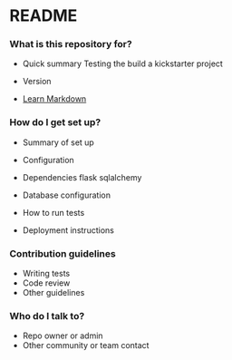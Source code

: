 # README #

### What is this repository for? ###

* Quick summary
Testing the build a kickstarter project

* Version
* [Learn Markdown](https://bitbucket.org/tutorials/markdowndemo)

### How do I get set up? ###

* Summary of set up
* Configuration
* Dependencies
flask
sqlalchemy

* Database configuration

* How to run tests
* Deployment instructions

### Contribution guidelines ###

* Writing tests
* Code review
* Other guidelines

### Who do I talk to? ###

* Repo owner or admin
* Other community or team contact